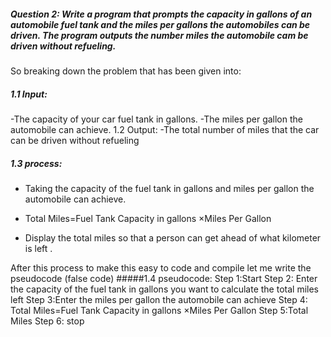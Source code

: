 ##### Question 2: Write a program that prompts the capacity in gallons of an automobile fuel tank and the miles per gallons the automobiles can be driven. The program outputs the number miles the automobile cam be driven without refueling.
So breaking down the problem that has been given into:

##### 1.1 Input:
-The capacity of your car fuel tank in gallons.
-The miles per gallon the automobile can achieve.
1.2 Output:
-The total number of miles that the car can be driven without refueling 
 
##### 1.3 process:
-	Taking the capacity of the fuel tank in gallons and miles per gallon the automobile can achieve.
-	Total Miles=Fuel Tank Capacity in gallons ×Miles Per Gallon 
 
-	Display the total miles so that a person can get ahead of what kilometer is left .

After this process to make this easy to code and compile let me write the pseudocode (false code)
#####1.4 pseudocode:
Step 1:Start 
Step 2: Enter the capacity of the fuel tank in gallons you want to calculate the total miles left 
Step 3:Enter the miles per gallon the automobile can achieve 
Step 4: Total Miles=Fuel Tank Capacity in gallons ×Miles Per Gallon
Step 5:Total Miles
Step 6: stop



